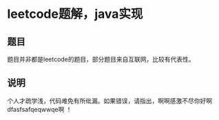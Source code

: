 # leetcode题解，java实现

## 题目
题目并非都是leetcode的题目，部分题目来自互联网，比较有代表性。

## 说明
个人才疏学浅，代码难免有所纰漏。如果错误，请指出，啊啊感激不尽你好啊dfasfsafqeqwwqe啊  ！

